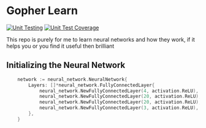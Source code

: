 Gopher Learn
============

[![Unit Testing](https://github.com/dowling-john/GopherLearn/actions/workflows/unit-tests.yml/badge.svg)](https://github.com/dowling-john/GopherLearn/actions/workflows/unit-tests.yml)
[![Unit Test Coverage](https://github.com/dowling-john/GopherLearn/actions/workflows/coverage.yml/badge.svg)](https://github.com/dowling-john/GopherLearn/actions/workflows/coverage.yml)

This repo is purely for me to learn neural networks and how they work, if it helps you or you find it useful then brilliant


Initializing the Neural Network
-------------------------------

```go
    network := neural_network.NeuralNetwork{
        Layers: []*neural_network.FullyConnectedLayer{
            neural_network.NewFullyConnectedLayer(4, activation.ReLU),
            neural_network.NewFullyConnectedLayer(20, activation.ReLU),
            neural_network.NewFullyConnectedLayer(20, activation.ReLU),
            neural_network.NewFullyConnectedLayer(3, activation.ReLU),
        },
    }
```
